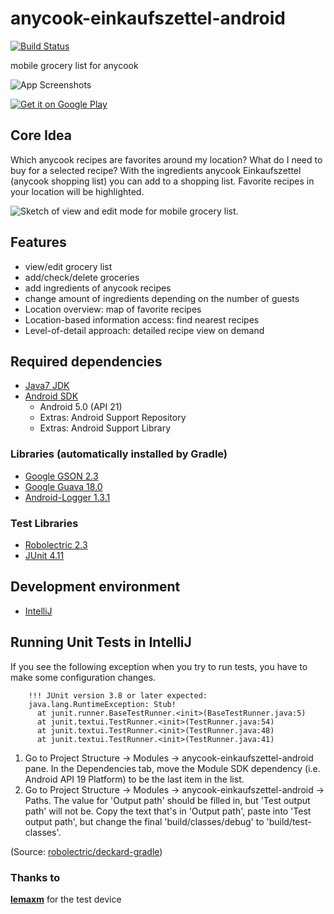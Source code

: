 anycook-einkaufszettel-android
===========
[![Build Status](https://jenkins.anycook.de/buildStatus/icon?job=anycook-einkaufzettel-android)](https://jenkins.anycook.de/job/anycook-einkaufzettel-android/)

mobile grocery list for anycook

![App Screenshots](https://s3-eu-west-1.amazonaws.com/images.anycook.de/miscellaneous/141116-android-screenshots.png)

[![Get it on Google Play](http://developer.android.com/images/brand/en_generic_rgb_wo_45.png)](https://play.google.com/store/apps/details?id=de.anycook.einkaufszettel)

## Core Idea

Which anycook recipes are favorites around my location?
What do I need to buy for a selected recipe?
With the ingredients anycook Einkaufszettel (anycook shopping list) you can add to a shopping list. Favorite recipes in your location will be highlighted.

![Sketch of view and edit mode for mobile grocery list.](https://dl.dropboxusercontent.com/u/1439361/sketch.png)

## Features

- view/edit grocery list
- add/check/delete groceries
- add ingredients of anycook recipes
- change amount of ingredients depending on the number of guests
- Location overview: map of favorite recipes
- Location-based information access: find nearest recipes
- Level-of-detail approach: detailed recipe view on demand

## Required dependencies
- [Java7 JDK](http://www.oracle.com/technetwork/java/javase/downloads/jdk7-downloads-1880260.html)
- [Android SDK](https://developer.android.com/sdk/index.html)
  - Android 5.0 (API 21)
  - Extras: Android Support Repository
  - Extras: Android Support Library

### Libraries (automatically installed by Gradle) 
- [Google GSON 2.3](https://code.google.com/p/google-gson/)
- [Google Guava 18.0](https://code.google.com/p/guava-libraries/)
- [Android-Logger 1.3.1](http://noveogroup.github.io/android-logger/)

### Test Libraries
- [Robolectric 2.3](https://github.com/robolectric/robolectric)
- [JUnit 4.11](http://junit.org) 

## Development environment
- [IntelliJ](https://www.jetbrains.com/idea/)

## Running Unit Tests in IntelliJ
If you see the following exception when you try to run tests, you have to make some configuration changes.

```
    !!! JUnit version 3.8 or later expected:
    java.lang.RuntimeException: Stub!
      at junit.runner.BaseTestRunner.<init>(BaseTestRunner.java:5)
      at junit.textui.TestRunner.<init>(TestRunner.java:54)
      at junit.textui.TestRunner.<init>(TestRunner.java:48)
      at junit.textui.TestRunner.<init>(TestRunner.java:41)
```

1. Go to Project Structure -> Modules -> anycook-einkaufszettel-android pane. 
In the Dependencies tab, move the Module SDK dependency 
(i.e. Android API 19 Platform) to be the last item in the list.
2. Go to Project Structure -> Modules -> anycook-einkaufszettel-android -> Paths. 
The value for 'Output path' should be filled in, but 'Test output path' will not be. 
Copy the text that's in 'Output path', paste into 'Test output path', but change the final 'build/classes/debug' to 
'build/test-classes'.

(Source: [robolectric/deckard-gradle](https://github.com/robolectric/deckard-gradle))

### Thanks to
[**lemaxm**](https://github.com/lemaxm) for the test device

